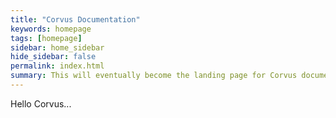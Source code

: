 ```yaml
---
title: "Corvus Documentation"
keywords: homepage
tags: [homepage]
sidebar: home_sidebar
hide_sidebar: false
permalink: index.html
summary: This will eventually become the landing page for Corvus documentation.
---
```


Hello Corvus...